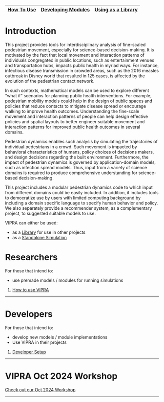 
| [How To Use](pages/researchers/usage.md) | [Developing Modules](pages/developers/overview.md) | [Using as a Library](pages/developers/library.md) |
| --- | --- | --- |

# Introduction

This project provides tools for interdisciplinary analysis of fine-scaled pedestrian movement, especially for science-based decision-making. It is motivated by the fact that local movement and interaction patterns of individuals congregated in public locations, such as entertainment venues and transportation hubs, impacts public health in myriad ways. For instance, infectious disease transmission in crowded areas, such as the 2016 measles outbreak in Disney world that resulted in 125 cases, is affected by the evolution of the pedestrian contact network.

In such contexts, mathematical models can be used to explore different “what if” scenarios for planning public health interventions. For example, pedestrian mobility models could help in the design of public spaces and policies that reduce contacts to mitigate disease spread or encourage walking to improve health outcomes. Understanding the fine-scale movement and interaction patterns of people can help design effective policies and spatial layouts to better engineer suitable movement and interaction patterns for improved public health outcomes in several domains.

Pedestrian dynamics enables such analysis by simulating the trajectories of individual pedestrians in a crowd. Such movement is impacted by behavioral characteristics of humans, policy choices of decisions makers, and design decisions regarding the built environment. Furthermore, the impact of pedestrian dynamics is governed by application-domain models, such as infection spread models. Thus, input from a variety of science domains is required to produce comprehensive understanding for science-based decision-making.

This project includes a modular pedestrian dynamics code to which input from different domains could be easily included. In addition, it includes tools to democratize use by users with limited computing background by including a domain specific language to specify human behavior and policy. We also separately provide a recommender system, as a complementary project, to suggested suitable models to use.

VIPRA can either be used:
 - as a [Library](pages/developers/library.md) for use in other projects
 - as a [Standalone Simulation](pages/researchers/usage.md)

# Researchers

For those that intend to:
- use premade models / modules for running simulations

1. [How to use VIPRA](pages/researchers/usage.md)

---

# Developers

For those that intend to:
- develop new models / module implementations
- Use VIPRA in their projects

1. [Developer Setup](pages/developers/setup.md)

---

# VIPRA Oct 2024 Workshop

[Check out our Oct 2024 Workshop](https://vipra-uwf.github.io/VIPRA/workshop.html)


---